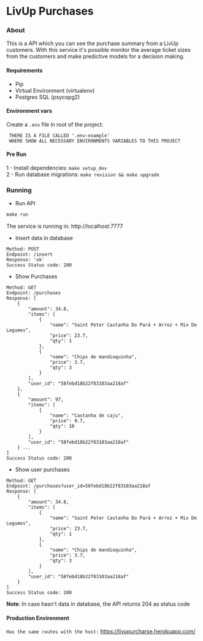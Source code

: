 # LivUp Purchases

### About

This is a API which you can see the purchase summary from a LivUp customers.
With this service it's possible monitor the average ticket sizes
from the customers and make predictive models for a decision making.

#### Requirements

- Pip
- Virtual Environment (virtualenv)
- Postgres SQL (psycopg2)

#### Environment vars

Create a `.env` file in root of the project:

````.env
 THERE IS A FILE CALLED '.env-example'
 WHERE SHOW ALL NECESSARY ENVIRONMENTS VARIABLES TO THIS PROJECT
````


#### Pre Run

1 - Install dependencies: ```make setup_dev``` \
2 - Run database migrations: ```make revision && make upgrade```

### Running

- Run API
````python
make run
````
The service is running in: http://localhost:7777

- Insert data in database

````
Method: POST
Endpoint: /insert
Response: 'ok'
Success Status code: 200 
````

- Show Purchases
````
Method: GET
Endpoint: /purchases
Response: [
    {
        "amount": 34.8,
        "items": [
            {
                "name": "Saint Peter Castanha Do Pará + Arroz + Mix De Legumes",
                "price": 23.7,
                "qty": 1
            },
            {
                "name": "Chips de mandioquinha",
                "price": 3.7,
                "qty": 3
            }
        ],
        "user_id": "58febd18b22f83103aa218af"
    },
    {
        "amount": 97,
        "items": [
            {
                "name": "Castanha de caju",
                "price": 9.7,
                "qty": 10
            }
        ],
        "user_id": "58febd18b22f83103aa218af"
    } ...
]
Success Status code: 200 
````

- Show user purchases
````
Method: GET
Endpoint: /purchases?user_id=58febd18b22f83103aa218af
Response: [
    {
        "amount": 34.8,
        "items": [
            {
                "name": "Saint Peter Castanha Do Pará + Arroz + Mix De Legumes",
                "price": 23.7,
                "qty": 1
            },
            {
                "name": "Chips de mandioquinha",
                "price": 3.7,
                "qty": 3
            }
        ],
        "user_id": "58febd18b22f83103aa218af"
    }
]
Success Status code: 200
````

**Note**: In case hasn't data in database, the API returns 204 as status code


#### Production Environment

`Has the same routes with the host:` https://livupurcharse.herokuapp.com/
